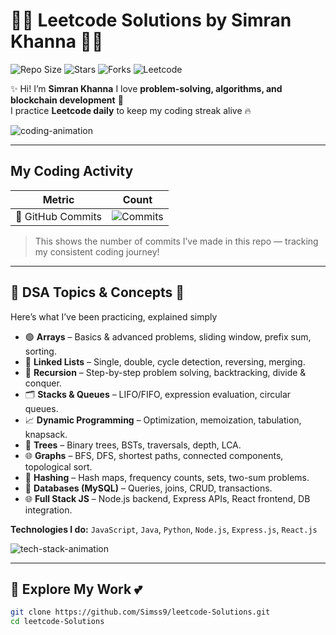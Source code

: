 # 🌸💖 Leetcode Solutions by Simran Khanna 💖🌸

![Repo Size](https://img.shields.io/github/repo-size/Simss9/leetcode-Solutions?style=for-the-badge&color=ffb6c1)
![Stars](https://img.shields.io/github/stars/Simss9/leetcode-Solutions?style=for-the-badge&color=ff69b4)
![Forks](https://img.shields.io/github/forks/Simss9/leetcode-Solutions?style=for-the-badge&color=ffb6c1)
![Leetcode](https://img.shields.io/badge/Leetcode-Profile-orange?style=for-the-badge&logo=leetcode)

✨ Hi! I’m **Simran Khanna** 
I love **problem-solving, algorithms, and blockchain development** 🌸  
I practice **Leetcode daily** to keep my coding streak alive 🔥  

![coding-animation](https://media.giphy.com/media/l0HlBO7eyXzSZkJri/giphy.gif)

---

##  My Coding Activity

| Metric | Count |
|--------|-------|
| 🌸 GitHub Commits | ![Commits](https://img.shields.io/github/commit-activity/m/Simss9/leetcode-Solutions?style=for-the-badge&color=ff69b4) |

>  This shows the number of commits I’ve made in this repo — tracking my consistent coding journey!  

---

## 🌷 DSA Topics & Concepts 🌷

Here’s what I’ve been practicing, explained simply 

- 🟢 **Arrays** – Basics & advanced problems, sliding window, prefix sum, sorting.  
- 🔗 **Linked Lists** – Single, double, cycle detection, reversing, merging.  
- 🔁 **Recursion** – Step-by-step problem solving, backtracking, divide & conquer.  
- 🗂️ **Stacks & Queues** – LIFO/FIFO, expression evaluation, circular queues.  
- 📈 **Dynamic Programming** – Optimization, memoization, tabulation, knapsack.  
- 🌳 **Trees** – Binary trees, BSTs, traversals, depth, LCA.  
- 🌐 **Graphs** – BFS, DFS, shortest paths, connected components, topological sort.  
- 🧮 **Hashing** – Hash maps, frequency counts, sets, two-sum problems.  
- 💾 **Databases (MySQL)** – Queries, joins, CRUD, transactions.  
- 🌐 **Full Stack JS** – Node.js backend, Express APIs, React frontend, DB integration.  

**Technologies I do:** `JavaScript`, `Java`, `Python`, `Node.js`, `Express.js`, `React.js`  

![tech-stack-animation](https://media.giphy.com/media/3o6Zt481isNVuQI1l6/giphy.gif)

---

## 🚀 Explore My Work 💕

```bash
git clone https://github.com/Simss9/leetcode-Solutions.git
cd leetcode-Solutions
